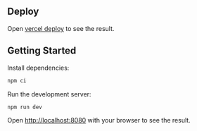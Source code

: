 ## Deploy

Open [vercel deploy](https://test-time-wheel.vercel.app/) to see the result.

## Getting Started

Install dependencies:

```bash
npm ci
```

Run the development server:

```bash
npm run dev
```

Open [http://localhost:8080](http://localhost:8080) with your browser to see the result.
